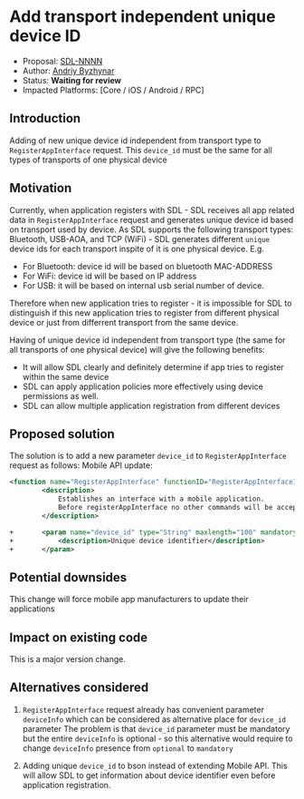 # Add transport independent unique device ID

* Proposal: [SDL-NNNN](NNNN-add-transport-independent-unique_device-id.md)
* Author: [Andriy Byzhynar](https://github.com/AByzhynar)
* Status: **Waiting for review**
* Impacted Platforms: [Core / iOS / Android / RPC]

## Introduction

Adding of new unique device id independent from transport type to `RegisterAppInterface` request.
This `device_id` must be the same for all types of transports of one physical device

## Motivation
Currently, when application registers with SDL - SDL receives all app related data in `RegisterAppInterface` request and generates unique device id based on transport used by device.
As SDL supports the following transport types: Bluetooth, USB-AOA, and TCP (WiFi) - SDL generates different `unique` device ids for each transport inspite of it is one physical device.
E.g.
- For Bluetooth: device id will be based on bluetooth MAC-ADDRESS
- For WiFi: device id will be based on IP address
- For USB: it will be based on internal usb serial number of device.

Therefore when new application tries to register - it is impossible for SDL to distinguish if this new application tries to register from different physical device
or just from differrent transport from the same device.

Having of unique device id independent from transport type (the same for all transports of one physical device)
will give the following benefits:
- It will allow SDL clearly and definitely determine if app tries to register within the same device
- SDL can apply application policies more effectively using device permissions as well.
- SDL can allow multiple application registration from different devices


## Proposed solution
The solution is to add a new parameter `device_id` to `RegisterAppInterface` request as follows:
Mobile API update:
```xml
<function name="RegisterAppInterface" functionID="RegisterAppInterfaceID" messagetype="request" since="1.0">
        <description>
            Establishes an interface with a mobile application.
            Before registerAppInterface no other commands will be accepted/executed.
        </description>

+       <param name="device_id" type="String" maxlength="100" mandatory="true">
+           <description>Unique device identifier</description>
+       </param>
```

## Potential downsides

This change will force mobile app manufacturers to update their applications


## Impact on existing code

This is a major version change.

## Alternatives considered

1) `RegisterAppInterface` request already has convenient parameter `deviceInfo`
 which can be considered as alternative place for `device_id` parameter
The problem is that `device_id` parameter must be mandatory but
the entire `deviceInfo` is optional - so this alternative would require to
change `deviceInfo` presence from `optional` to `mandatory`

2) Adding unique `device_id` to bson instead of extending Mobile API.
This will allow SDL to get information about device identifier even before
application registration.

